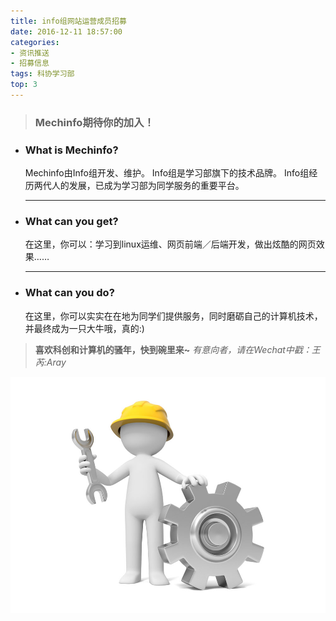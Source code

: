```yaml
---
title: info组网站运营成员招募
date: 2016-12-11 18:57:00
categories: 
- 资讯推送
- 招募信息
tags: 科协学习部
top: 3
---
```

> ### Mechinfo期待你的加入！

<!-- more -->

<ul>
    <li><h3>What is Mechinfo?</h3>
            Mechinfo由Info组开发、维护。
            Info组是学习部旗下的技术品牌。
            Info组经历两代人的发展，已成为学习部为同学服务的重要平台。
    </li>
    <hr>
    <li><h3>What can you get?</h3>
            在这里，你可以：学习到linux运维、网页前端／后端开发，做出炫酷的网页效果……
    </li>
    <hr>
    <li><h3>What can you do?</h3>
            在这里，你可以实实在在地为同学们提供服务，同时磨砺自己的计算机技术，并最终成为一只大牛哦，真的:)
    </li>
</ul>

>**喜欢科创和计算机的骚年，快到碗里来~**
>*有意向者，请在Wechat中戳：王芮:Aray*

<!-- <image src="http://img.juimg.com/tuku/yulantu/131019/328814-131019162P843.jpg" height=100% width=100%> -->
![](Wanted/Wanted.jpg)


